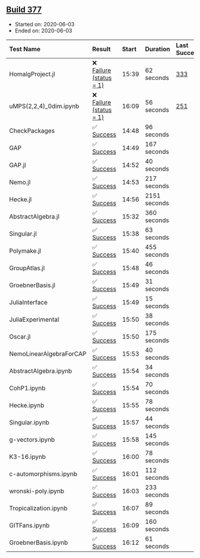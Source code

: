 ## [Build 377](https://oscarci.mathematik.uni-kl.de/job/oscar-julia-1.4/377/)

* Started on: 2020-06-03
* Ended on: 2020-06-03

| Test Name    | Result | Start | Duration | Last Success | First Failure |
|:-------------|:-------|:------|:---------|:-------------|:--------------|
| HomalgProject.jl | ❌ [Failure (status = 1)](https://oscarci.mathematik.uni-kl.de/job/oscar-julia-1.4/377/artifact/logs/build-377/HomalgProject.jl.log) | 15:39 | 62 seconds | [333](https://oscarci.mathematik.uni-kl.de/job/oscar-julia-1.4/333/) | [334](https://oscarci.mathematik.uni-kl.de/job/oscar-julia-1.4/334/) |
| uMPS(2,2,4)_0dim.ipynb | ❌ [Failure (status = 1)](https://oscarci.mathematik.uni-kl.de/job/oscar-julia-1.4/377/artifact/logs/build-377/uMPS-2-2-4-_0dim.ipynb.log) | 16:09 | 56 seconds | [251](https://oscarci.mathematik.uni-kl.de/job/oscar-julia-1.4/251/) | [252](https://oscarci.mathematik.uni-kl.de/job/oscar-julia-1.4/252/) |
| CheckPackages | ✅ [Success](https://oscarci.mathematik.uni-kl.de/job/oscar-julia-1.4/377/artifact/logs/build-377/CheckPackages.log) | 14:48 | 96 seconds |  |  |
| GAP | ✅ [Success](https://oscarci.mathematik.uni-kl.de/job/oscar-julia-1.4/377/artifact/logs/build-377/GAP.log) | 14:49 | 167 seconds |  |  |
| GAP.jl | ✅ [Success](https://oscarci.mathematik.uni-kl.de/job/oscar-julia-1.4/377/artifact/logs/build-377/GAP.jl.log) | 14:52 | 40 seconds |  |  |
| Nemo.jl | ✅ [Success](https://oscarci.mathematik.uni-kl.de/job/oscar-julia-1.4/377/artifact/logs/build-377/Nemo.jl.log) | 14:53 | 217 seconds |  |  |
| Hecke.jl | ✅ [Success](https://oscarci.mathematik.uni-kl.de/job/oscar-julia-1.4/377/artifact/logs/build-377/Hecke.jl.log) | 14:56 | 2151 seconds |  |  |
| AbstractAlgebra.jl | ✅ [Success](https://oscarci.mathematik.uni-kl.de/job/oscar-julia-1.4/377/artifact/logs/build-377/AbstractAlgebra.jl.log) | 15:32 | 360 seconds |  |  |
| Singular.jl | ✅ [Success](https://oscarci.mathematik.uni-kl.de/job/oscar-julia-1.4/377/artifact/logs/build-377/Singular.jl.log) | 15:38 | 63 seconds |  |  |
| Polymake.jl | ✅ [Success](https://oscarci.mathematik.uni-kl.de/job/oscar-julia-1.4/377/artifact/logs/build-377/Polymake.jl.log) | 15:40 | 455 seconds |  |  |
| GroupAtlas.jl | ✅ [Success](https://oscarci.mathematik.uni-kl.de/job/oscar-julia-1.4/377/artifact/logs/build-377/GroupAtlas.jl.log) | 15:48 | 46 seconds |  |  |
| GroebnerBasis.jl | ✅ [Success](https://oscarci.mathematik.uni-kl.de/job/oscar-julia-1.4/377/artifact/logs/build-377/GroebnerBasis.jl.log) | 15:49 | 31 seconds |  |  |
| JuliaInterface | ✅ [Success](https://oscarci.mathematik.uni-kl.de/job/oscar-julia-1.4/377/artifact/logs/build-377/JuliaInterface.log) | 15:49 | 15 seconds |  |  |
| JuliaExperimental | ✅ [Success](https://oscarci.mathematik.uni-kl.de/job/oscar-julia-1.4/377/artifact/logs/build-377/JuliaExperimental.log) | 15:50 | 38 seconds |  |  |
| Oscar.jl | ✅ [Success](https://oscarci.mathematik.uni-kl.de/job/oscar-julia-1.4/377/artifact/logs/build-377/Oscar.jl.log) | 15:50 | 175 seconds |  |  |
| NemoLinearAlgebraForCAP | ✅ [Success](https://oscarci.mathematik.uni-kl.de/job/oscar-julia-1.4/377/artifact/logs/build-377/NemoLinearAlgebraForCAP.log) | 15:53 | 40 seconds |  |  |
| AbstractAlgebra.ipynb | ✅ [Success](https://oscarci.mathematik.uni-kl.de/job/oscar-julia-1.4/377/artifact/logs/build-377/AbstractAlgebra.ipynb.log) | 15:54 | 34 seconds |  |  |
| CohP1.ipynb | ✅ [Success](https://oscarci.mathematik.uni-kl.de/job/oscar-julia-1.4/377/artifact/logs/build-377/CohP1.ipynb.log) | 15:54 | 70 seconds |  |  |
| Hecke.ipynb | ✅ [Success](https://oscarci.mathematik.uni-kl.de/job/oscar-julia-1.4/377/artifact/logs/build-377/Hecke.ipynb.log) | 15:55 | 78 seconds |  |  |
| Singular.ipynb | ✅ [Success](https://oscarci.mathematik.uni-kl.de/job/oscar-julia-1.4/377/artifact/logs/build-377/Singular.ipynb.log) | 15:57 | 44 seconds |  |  |
| g-vectors.ipynb | ✅ [Success](https://oscarci.mathematik.uni-kl.de/job/oscar-julia-1.4/377/artifact/logs/build-377/g-vectors.ipynb.log) | 15:58 | 145 seconds |  |  |
| K3-16.ipynb | ✅ [Success](https://oscarci.mathematik.uni-kl.de/job/oscar-julia-1.4/377/artifact/logs/build-377/K3-16.ipynb.log) | 16:00 | 78 seconds |  |  |
| c-automorphisms.ipynb | ✅ [Success](https://oscarci.mathematik.uni-kl.de/job/oscar-julia-1.4/377/artifact/logs/build-377/c-automorphisms.ipynb.log) | 16:01 | 112 seconds |  |  |
| wronski-poly.ipynb | ✅ [Success](https://oscarci.mathematik.uni-kl.de/job/oscar-julia-1.4/377/artifact/logs/build-377/wronski-poly.ipynb.log) | 16:03 | 233 seconds |  |  |
| Tropicalization.ipynb | ✅ [Success](https://oscarci.mathematik.uni-kl.de/job/oscar-julia-1.4/377/artifact/logs/build-377/Tropicalization.ipynb.log) | 16:07 | 89 seconds |  |  |
| GITFans.ipynb | ✅ [Success](https://oscarci.mathematik.uni-kl.de/job/oscar-julia-1.4/377/artifact/logs/build-377/GITFans.ipynb.log) | 16:09 | 160 seconds |  |  |
| GroebnerBasis.ipynb | ✅ [Success](https://oscarci.mathematik.uni-kl.de/job/oscar-julia-1.4/377/artifact/logs/build-377/GroebnerBasis.ipynb.log) | 16:12 | 61 seconds |  |  |
